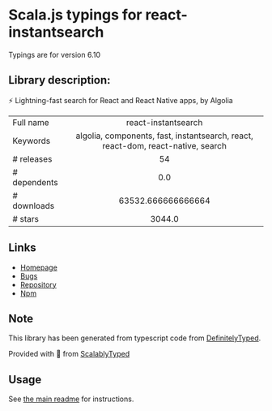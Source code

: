 
# Scala.js typings for react-instantsearch

Typings are for version 6.10

## Library description:
⚡ Lightning-fast search for React and React Native apps, by Algolia

|                    |                 |
| ------------------ | :-------------: |
| Full name          | react-instantsearch |
| Keywords           | algolia, components, fast, instantsearch, react, react-dom, react-native, search |
| # releases         | 54 |
| # dependents       | 0.0 |
| # downloads        | 63532.666666666664 |
| # stars            | 3044.0 |

## Links
- [Homepage](https://www.algolia.com/doc/guides/building-search-ui/what-is-instantsearch/react/)
- [Bugs](https://github.com/algolia/instantsearch.js/issues)
- [Repository](https://github.com/algolia/instantsearch.js)
- [Npm](https://www.npmjs.com/package/react-instantsearch)
    


## Note
This library has been generated from typescript code from [DefinitelyTyped](https://definitelytyped.org).

Provided with :purple_heart: from [ScalablyTyped](https://github.com/oyvindberg/ScalablyTyped)

## Usage
See [the main readme](../../readme.md) for instructions.


